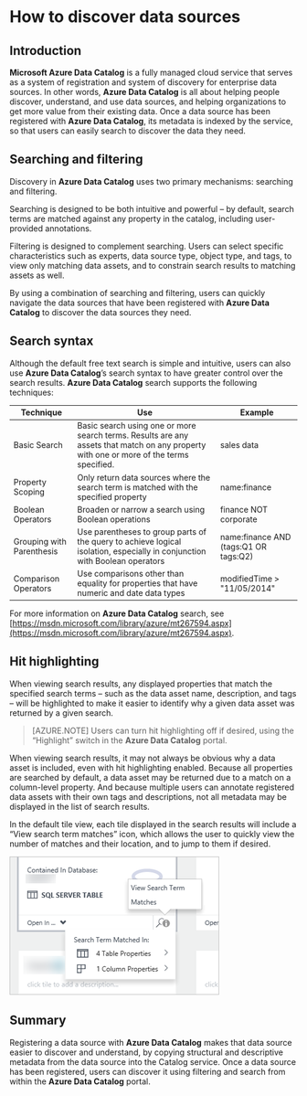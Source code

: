 <properties
   pageTitle="How to discover data sources"
   description="How-to article highlighting how to discover registered data assets with Azure Data Catalog, including searching and filtering and using the hit highlighting capabilities of the Azure Data Catalog portal."
   services="data-catalog"
   documentationCenter=""
   authors="steelanddata"
   manager="NA"
   editor=""
   tags=""/>
<tags
   ms.service="data-catalog"
   ms.devlang="NA"
   ms.topic="article"
   ms.tgt_pltfrm="NA"
   ms.workload="data-catalog"
   ms.date="02/04/2016"
   ms.author="maroche"/>


# How to discover data sources

## Introduction
**Microsoft Azure Data Catalog** is a fully managed cloud service that serves as a system of registration and system of discovery for enterprise data sources. In other words, **Azure Data Catalog** is all about helping people discover, understand, and use data sources, and helping organizations to get more value from their existing data. Once a data source has been registered with **Azure Data Catalog**, its metadata is indexed by the service, so that users can easily search to discover the data they need.

## Searching and filtering

Discovery in **Azure Data Catalog** uses two primary mechanisms: searching and filtering.

Searching is designed to be both intuitive and powerful – by default, search terms are matched against any property in the catalog, including user-provided annotations.

Filtering is designed to complement searching. Users can select specific characteristics such as experts, data source type, object type, and tags, to view only matching data assets, and to constrain search results to matching assets as well.

By using a combination of searching and filtering, users can quickly navigate the data sources that have been registered with **Azure Data Catalog** to discover the data sources they need.

## Search syntax

Although the default free text search is simple and intuitive, users can also use **Azure Data Catalog**’s search syntax to have greater control over the search results. **Azure Data Catalog** search supports the following techniques:

| Technique                 | Use                                                                                                                                     | Example                                                   |
|---------------------------|-----------------------------------------------------------------------------------------------------------------------------------------|-----------------------------------------------------------|
| Basic Search              | Basic search using one or more search terms. Results are any assets that match on any property with one or more of the terms specified. | sales data                                                |
| Property Scoping          | Only return data sources where the search term is matched with the specified property                                                   | name:finance                                              |
| Boolean Operators         | Broaden or narrow a search using Boolean operations                                                                                     | finance NOT corporate                                     |
| Grouping with Parenthesis | Use parentheses to group parts of the query to achieve logical isolation, especially in conjunction with Boolean operators              | name:finance AND (tags:Q1 OR tags:Q2) |
| Comparison Operators      | Use comparisons other than equality for properties that have numeric and date data types                                                | modifiedTime > "11/05/2014"                                 |

For more information on **Azure Data Catalog** search, see [https://msdn.microsoft.com/library/azure/mt267594.aspx](https://msdn.microsoft.com/library/azure/mt267594.aspx).

## Hit highlighting
When viewing search results, any displayed properties that match the specified search terms – such as the data asset name, description, and tags – will be highlighted to make it easier to identify why a given data asset was returned by a given search.

> [AZURE.NOTE] Users can turn hit highlighting off if desired, using the “Highlight” switch in the **Azure Data Catalog** portal.

When viewing search results, it may not always be obvious why a data asset is included, even with hit highlighting enabled. Because all properties are searched by default, a data asset may be returned due to a match on a column-level property. And because multiple users can annotate registered data assets with their own tags and descriptions, not all metadata may be displayed in the list of search results.

In the default tile view, each tile displayed in the search results will include a “View search term matches” icon, which allows the user to quickly view the number of matches and their location, and to jump to them if desired.

 ![Hit highlighting and search matches in the Azure Data Catalog portal](./media/data-catalog-how-to-discover/search-matches.png)

## Summary
Registering a data source with **Azure Data Catalog** makes that data source easier to discover and understand, by copying structural and descriptive metadata from the data source into the Catalog service. Once a data source has been registered, users can discover it using filtering and search from within the **Azure Data Catalog** portal.
